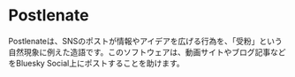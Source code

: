 # Postlenate

Postlenateは、SNSのポストが情報やアイデアを広げる行為を、「受粉」という自然現象に例えた造語です。このソフトウェアは、動画サイトやブログ記事などをBluesky Social上にポストすることを助けます。
